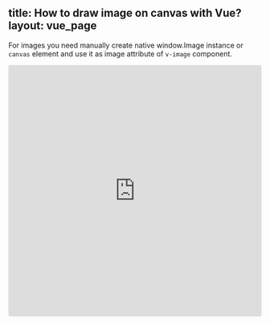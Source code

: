 title: How to draw image on canvas with Vue?
layout: vue_page
---

For images you need manually create native window.Image instance or `canvas` element and use it as image attribute of `v-image` component.

<iframe src="https://codesandbox.io/embed/github/konvajs/site/tree/master/vue-demos/images?hidenavigation=1&view=split&fontsize=10&module=/src/App.vue" style="width:100%; height:500px; border:0; border-radius: 4px; overflow:hidden;" sandbox="allow-modals allow-forms allow-popups allow-scripts allow-same-origin"></iframe>



